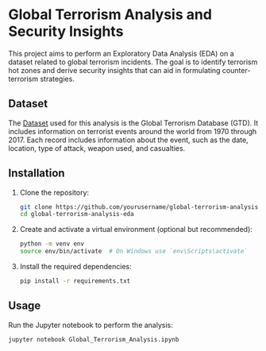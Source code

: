 # Global Terrorism Analysis and Security Insights

This project aims to perform an Exploratory Data Analysis (EDA) on a dataset related to global terrorism incidents. The goal is to identify terrorism hot zones and derive security insights that can aid in formulating counter-terrorism strategies.

## Dataset
The [Dataset](https://bit.ly/2TK5Xn5) used for this analysis is the Global Terrorism Database (GTD). It includes information on terrorist events around the world from 1970 through 2017. Each record includes information about the event, such as the date, location, type of attack, weapon used, and casualties.

## Installation

1. Clone the repository:
    ```sh
    git clone https://github.com/yourusername/global-terrorism-analysis-eda.git
    cd global-terrorism-analysis-eda
    ```

2. Create and activate a virtual environment (optional but recommended):
    ```sh
    python -m venv env
    source env/bin/activate  # On Windows use `env\Scripts\activate`
    ```

3. Install the required dependencies:
    ```sh
    pip install -r requirements.txt
    ```

## Usage

Run the Jupyter notebook to perform the analysis:
```sh
jupyter notebook Global_Terrorism_Analysis.ipynb
